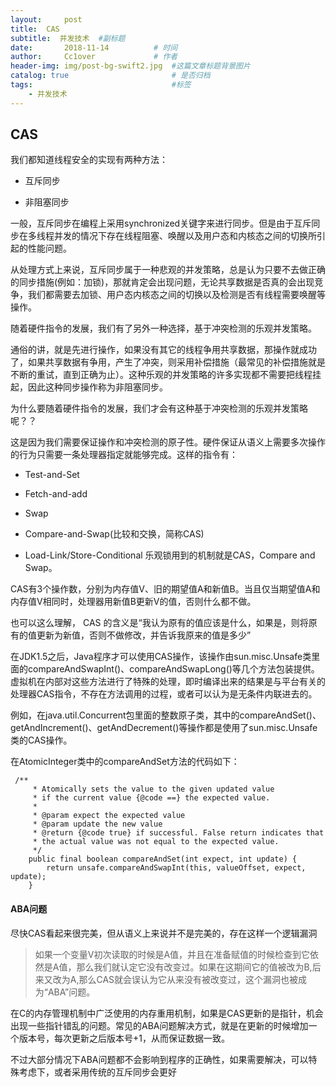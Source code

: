 ```yaml
---
layout:     post   				    
title:  CAS				 
subtitle:  并发技术  #副标题
date:       2018-11-14		   	# 时间
author:     Cc1over				# 作者
header-img: img/post-bg-swift2.jpg 	#这篇文章标题背景图片
catalog: true 						# 是否归档
tags:								#标签
    - 并发技术
---
```

## CAS
我们都知道线程安全的实现有两种方法：

* 互斥同步

* 非阻塞同步

一般，互斥同步在编程上采用synchronized关键字来进行同步。但是由于互斥同步在多线程并发的情况下存在线程阻塞、唤醒以及用户态和内核态之间的切换所引起的性能问题。

从处理方式上来说，互斥同步属于一种悲观的并发策略，总是认为只要不去做正确的同步措施(例如：加锁)，那就肯定会出现问题，无论共享数据是否真的会出现竞争，我们都需要去加锁、用户态内核态之间的切换以及检测是否有线程需要唤醒等操作。

随着硬件指令的发展，我们有了另外一种选择，基于冲突检测的乐观并发策略。

通俗的讲，就是先进行操作，如果没有其它的线程争用共享数据，那操作就成功了，如果共享数据有争用，产生了冲突，则采用补偿措施（最常见的补偿措施就是不断的重试，直到正确为止）。这种乐观的并发策略的许多实现都不需要把线程挂起，因此这种同步操作称为非阻塞同步。

为什么要随着硬件指令的发展，我们才会有这种基于冲突检测的乐观并发策略呢？？

这是因为我们需要保证操作和冲突检测的原子性。硬件保证从语义上需要多次操作的行为只需要一条处理器指定就能够完成。这样的指令有：

* Test-and-Set

* Fetch-and-add

* Swap

* Compare-and-Swap(比较和交换，简称CAS)

* Load-Link/Store-Conditional
  乐观锁用到的机制就是CAS，Compare and Swap。

CAS有3个操作数，分别为内存值V、旧的期望值A和新值B。当且仅当期望值A和内存值V相同时，处理器用新值B更新V的值，否则什么都不做。

也可以这么理解， 
CAS 的含义是“我认为原有的值应该是什么，如果是，则将原有的值更新为新值，否则不做修改，并告诉我原来的值是多少”

在JDK1.5之后，Java程序才可以使用CAS操作，该操作由sun.misc.Unsafe类里面的compareAndSwapInt()、compareAndSwapLong()等几个方法包装提供。虚拟机在内部对这些方法进行了特殊的处理，即时编译出来的结果是与平台有关的处理器CAS指令，不存在方法调用的过程，或者可以认为是无条件内联进去的。

例如，在java.util.Concurrent包里面的整数原子类，其中的compareAndSet()、getAndIncrement()、getAndDecrement()等操作都是使用了sun.misc.Unsafe类的CAS操作。

在AtomicInteger类中的compareAndSet方法的代码如下：
~~~
 /**
     * Atomically sets the value to the given updated value
     * if the current value {@code ==} the expected value.
     *
     * @param expect the expected value
     * @param update the new value
     * @return {@code true} if successful. False return indicates that
     * the actual value was not equal to the expected value.
     */
    public final boolean compareAndSet(int expect, int update) {
        return unsafe.compareAndSwapInt(this, valueOffset, expect, update);
    }
~~~

#### ABA问题

尽快CAS看起来很完美，但从语义上来说并不是完美的，存在这样一个逻辑漏洞

> 如果一个变量V初次读取的时候是A值，并且在准备赋值的时候检查到它依然是A值，那么我们就认定它没有改变过。如果在这期间它的值被改为B,后来又改为A,那么CAS就会误认为它从来没有被改变过，这个漏洞也被成为“ABA”问题。

在C的内存管理机制中广泛使用的内存重用机制，如果是CAS更新的是指针，机会出现一些指针错乱的问题。常见的ABA问题解决方式，就是在更新的时候增加一个版本号，每次更新之后版本号+1，从而保证数据一致。

不过大部分情况下ABA问题都不会影响到程序的正确性，如果需要解决，可以特殊考虑下，或者采用传统的互斥同步会更好
